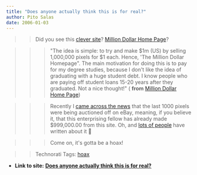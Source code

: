 ```yaml
---
title: "Does anyone actually think this is for real?"
author: Pito Salas
date: 2006-01-03
---
```



>>

>> Did you see this [clever site](<http://www.milliondollarhomepage.com/>)?
[Million Dollar Home Page](<http://www.milliondollarhomepage.com/>)?

>>

>>> "The idea is simple: to try and make $1m (US) by selling 1,000,000 pixels
for $1 each. Hence, 'The Million Dollar Homepage". The main motivation for
doing this is to pay for my degree studies, because I don't like the idea of
graduating with a huge student debt. I know people who are paying off student
loans 15-20 years after they graduated. Not a nice thought!" ( **from**
[Million Dollar Home Page](<http://www.milliondollarhomepage.com/faq.php>))

>>

>>> Recently I [came across the
news](<http://www.milliondollarhomepage.com/blog.php>) that the last 1000
pixels were being auctioned off on eBay, meaning, if you believe it, that this
enterprising fellow has already made $999,000.00 from this site. Oh, and [lots
of
people](<http://www.bloglines.com/citations?url=http://www.milliondollarhomepage.com/blog.php>)
have written about it 🙂

>>>

>>> Come on, it's gotta be a hoax!

>>

>> Technorati Tags: [hoax](<http://www.technorati.com/tag/hoax>)


* **Link to site:** **[Does anyone actually think this is for real?](None)**
